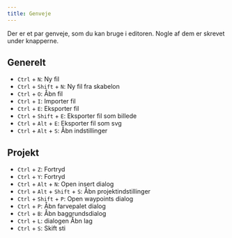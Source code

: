 ```yaml
---
title: Genveje
---
```


Der er et par genveje, som du kan bruge i editoren. Nogle af dem er skrevet under knapperne.

## Generelt

* `Ctrl` + `N`: Ny fil
* `Ctrl` + `Shift` + `N`: Ny fil fra skabelon
* `Ctrl` + `O`: Åbn fil
* `Ctrl` + `I`: Importer fil
* `Ctrl` + `E`: Eksporter fil
* `Ctrl` + `Shift` + `E`: Eksporter fil som billede
* `Ctrl` + `Alt` + `E`: Eksporter fil som svg
* `Ctrl` + `Alt` + `S`: Åbn indstillinger

## Projekt

* `Ctrl` + `Z`: Fortryd
* `Ctrl` + `Y`: Fortryd
* `Ctrl` + `Alt` + `N`: Open insert dialog
* `Ctrl` + `Alt` + `Shift` + `S`: Åbn projektindstillinger
* `Ctrl` + `Shift` + `P`: Open waypoints dialog
* `Ctrl` + `P`: Åbn farvepalet dialog
* `Ctrl` + `B`: Åbn baggrundsdialog
* `Ctrl` + `L`: dialogen Åbn lag
* `Ctrl` + `S`: Skift sti
